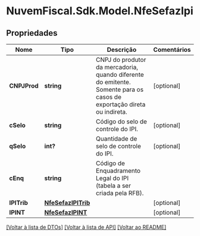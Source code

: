 # NuvemFiscal.Sdk.Model.NfeSefazIpi

## Propriedades

Nome | Tipo | Descrição | Comentários
------------ | ------------- | ------------- | -------------
**CNPJProd** | **string** | CNPJ do produtor da mercadoria, quando diferente do emitente. Somente para os casos de exportação direta ou indireta. | [optional] 
**cSelo** | **string** | Código do selo de controle do IPI. | [optional] 
**qSelo** | **int?** | Quantidade de selo de controle do IPI. | [optional] 
**cEnq** | **string** | Código de Enquadramento Legal do IPI (tabela a ser criada pela RFB). | 
**IPITrib** | [**NfeSefazIPITrib**](NfeSefazIPITrib.md) |  | [optional] 
**IPINT** | [**NfeSefazIPINT**](NfeSefazIPINT.md) |  | [optional] 

[[Voltar à lista de DTOs]](../README.md#documentation-for-models) [[Voltar à lista de API]](../README.md#documentation-for-api-endpoints) [[Voltar ao README]](../README.md)

